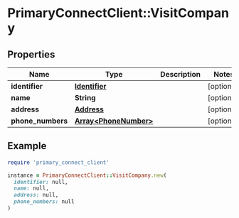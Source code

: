 # PrimaryConnectClient::VisitCompany

## Properties

| Name | Type | Description | Notes |
| ---- | ---- | ----------- | ----- |
| **identifier** | [**Identifier**](Identifier.md) |  | [optional] |
| **name** | **String** |  | [optional] |
| **address** | [**Address**](Address.md) |  | [optional] |
| **phone_numbers** | [**Array&lt;PhoneNumber&gt;**](PhoneNumber.md) |  | [optional] |

## Example

```ruby
require 'primary_connect_client'

instance = PrimaryConnectClient::VisitCompany.new(
  identifier: null,
  name: null,
  address: null,
  phone_numbers: null
)
```

